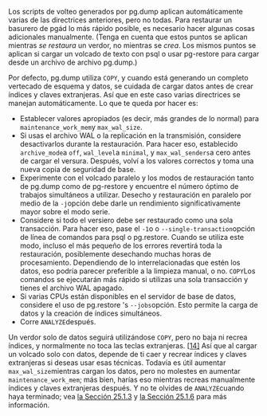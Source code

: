 Los scripts de volteo generados por pg.dump aplican automáticamente varias de las directrices anteriores, pero no todas. Para restaurar un basurero de pgád lo más rápido posible, es necesario hacer algunas cosas adicionales  manualmente. (Tenga en cuenta que estos puntos se aplican mientras *se restaura* un verdor, no mientras se *crea*. Los mismos puntos se aplican si cargar un volcado de texto con psql o usar pg-restore para cargar desde un archivo de archivo pg.dump.)

Por defecto, pg.dump utiliza `COPY`, y cuando está generando un completo vertecado de esquema y datos, se  cuidada de cargar datos antes de crear índices y claves extranjeras. Así que en este caso varias directrices se manejan automáticamente. Lo que  te queda por hacer es:

- Establecer valores apropiados (es decir, más grandes de lo normal) para  `maintenance_work_mem`y `max_wal_size`.
- Si usas el archivo WAL o la replicación en la transmisión,  considere desactivarlos durante la restauración. Para hacer eso,  establecido  `archive_mode`a `off`,  `wal_level`a `minimal`, y  `max_wal_senders`a cero antes de cargar el versura. Después, volví a los valores correctos y toma una nueva copia de seguridad de base.
- Experimente con el volcado paralelo y los modos de restauración tanto de pg.dump como de pg-restore y encuentre el número óptimo de trabajos simultáneos a utilizar. Desecho y restauración en paralelo por medio de la  `-j`opción debe darle un rendimiento significativamente mayor sobre el modo serie.
- Considere si todo el versiero debe ser restaurado como una sola transacción. Para hacer eso, pase el  `-1`o o  `--single-transaction`opción de línea de comandos para psql o pg.restore. Cuando se utiliza este modo, incluso el más pequeño de los errores  revertirá toda la restauración, posiblemente desechando muchas horas de  procesamiento. Dependiendo de lo interrelacionadas que estén los datos,  eso podría parecer preferible a la limpieza manual, o no.  `COPY`Los comandos se ejecutarán más rápido si utilizas una sola transacción y tienes el archivo WAL apagado.
- Si varias CPUs están disponibles en el servidor de base de datos, considere el uso de pg.restore 's  `--jobs`opción. Esto permite la carga de datos y la creación de índices simultáneos.
- Corre  `ANALYZE`después.

Un verdor solo de datos seguirá utilizándose `COPY`, pero no baja ni recrea índices, y normalmente no toca las teclas extranjeras. [[14\]](https://www.postgresql.org/docs/current/populate.html#ftn.id-1.5.13.7.11.4.2) Así que al cargar un volcado solo con datos, depende de ti caer y  recrear índices y claves extranjeras si deseas usar esas técnicas.  Todavía es útil aumentar  `max_wal_size`mientras cargan los datos, pero no molestes en aumentar `maintenance_work_mem`; más bien, harías eso mientras recreas manualmente índices y claves extranjeras después. Y no te olvides de  `ANALYZE`cuando haya terminado; vea [la Sección 25.1.3](https://www.postgresql.org/docs/current/routine-vacuuming.html#VACUUM-FOR-STATISTICS) y [la Sección 25.1.6](https://www.postgresql.org/docs/current/routine-vacuuming.html#AUTOVACUUM) para más información.